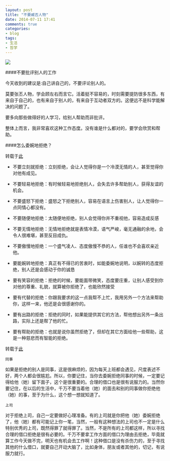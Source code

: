 ```yaml
---
layout: post
title: "不要臧否人物"
date: 2014-07-11 17:41
comments: true
categories: 
- blog
tags:
- 生活
- 哲学
---
```


![](http://res.img.ifeng.com/2012/03/72f116d8cce7fe48f079412911fc0c21.jpg)

####不要批评别人的工作

今天收到的建议是:自己讲自己的，不要评论别人的。

莫要张丕人物，学会顾左右而言它。活着挺不容易的，时刻需要提防很多东西，有来自于自己的，也有来自于别人的，有来自于互动者双方的。这便远不是科学能解决的问题了。

要多向那些做得好的人学习，给别人帮助而非批评。

整体上而言，我非常喜欢这种工作态度。没有谁是什么都对的，要学会欣赏和帮助。

####怎么委婉地拒绝？

转载于[此](http://jingyan.baidu.com/article/ae97a6468f3e83bbfd461d0a.html)

- 不要立刻就拒绝：立刻拒绝，会让人觉得你是一个冷漠无情的人，甚至觉得你对他有成见。
- 不要轻易地拒绝：有时候轻易地拒绝别人，会失去许多帮助别人，获得友谊的机会。
- 不要盛怒下拒绝：盛怒之下拒绝别人，容易在语言上伤害别人，让人觉得你一点同情心都没有。
- 不要随便地拒绝：太随便地拒绝，别人会觉得你并不重视他，容易造成反感
- 不要无情地拒绝：无情地拒绝就是表情冷漠，语气严峻，毫无通融的余地，会令人很难堪，甚至反目成仇。
- 不要傲慢地拒绝：一个盛气凌人、态度傲慢不恭的人，任谁也不会喜欢亲近他。


- 要能婉转地拒绝：真正有不得已的苦衷时，如能委婉地说明，以婉转的态度拒绝，别人还是会感动于你的诚恳
- 要有笑容的拒绝：拒绝的时候，要能面带微笑，态度要庄重，让别人感受到你对他的尊重、礼貌，就算被你拒绝了，也能欣然接受
- 要有代替的拒绝：你跟我要求的这一点我帮不上忙，我用另外一个方法来帮助你，这样一来，他还是会很感谢你的。
- 要有出路的拒绝：拒绝的同时，如果能提供其它的方法，帮他想出另外一条出路，实际上还是帮了他的忙。
- 要有帮助的拒绝：也就是说你虽然拒绝了，但却在其它方面给他一些帮助，这是一种慈悲而有智能的拒绝。

转载于[此](http://jingyan.baidu.com/article/4ae03de33fb2ac3eff9e6b18.html)

`同事`

  如果是拒绝的别人是同事，这是很麻烦的，因为每天上班都会遇见，尺度表述不好，两个人都会很尴尬。所以，你要记住，当你去委婉拒绝同事的时候，一定要记得给他（她）留下面子，这个是很重要的。合理的借口也是很有说服力的。当然你要记住，在以后的生活中，千万不要当着他（她）的面去和别的同事做你拒绝他（她）的事，至于为什么，这个想一想就知道了。


`上司`

   对于拒绝上司，自己一定要做好心理准备。有的上司就是你把他（她）委婉拒绝了，他（她）都有可能记上你一笔，当然，一般有这种想法的上司也不一定是什么特别优秀的上司，既然得罪了就得罪了。当然，不是所有的上司都这样，所以寻找合理的借口拒绝是很有必要的。千万不要拿工作方面的借口为理由去拒绝，毕竟就算工作今天做不完，明天也有机会去工作啊！这种借口是没有杀伤力的，至于寻找其他的什么借口，就要自己开动大脑了，比如身体，朋友或者其他的，切记，有说服力就行。


